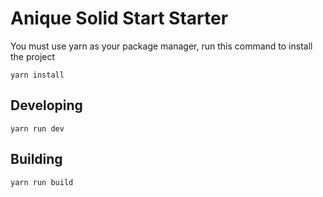 # Anique Solid Start Starter

You must use yarn as your package manager, run this command to install the project
 
`yarn install`

## Developing

`yarn run dev`

## Building

`yarn run build`